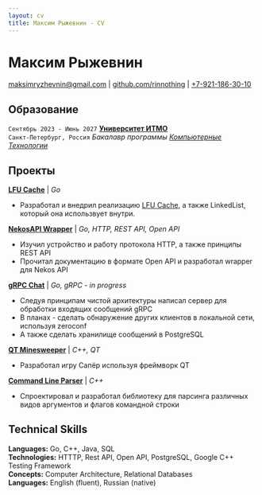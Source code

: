 ```yaml
---
layout: cv
title: Максим Рыжевнин - CV
---
```

# Максим Рыжевнин

<div id="webaddress">
<a href="mailto:maksimryzhevnin@gmail.com">maksimryzhevnin@gmail.com</a>
| <a href="http://github.com/rinnothing">github.com/rinnothing</a> | <a href="tel:+79211863010">+7-921-186-30-10</a>
</div>

## Образование

`Сентябрь 2023 - Июнь 2027`
__[Университет ИТМО](https://itmo.ru/)__  
`Санкт-Петербург, Россия`
_Бакалавр программы [Компьютерные Технологии](https://abit.itmo.ru/program/bachelor/programming)_

## Проекты

__[LFU Cache](https://sourceforge.net/p/lfu-cache/code/ci/main/tree/)__
| _Go_
* Разработал и внедрил реализацию [LFU Cache](https://en.wikipedia.org/wiki/Least_frequently_used), а также LinkedList, который она использвует внутри.

__[NekosAPI Wrapper](https://github.com/rinnothing/go-necos)__
| _Go, HTTP, REST API, Open API_
* Изучил устройство и работу протокола HTTP, а также принципы REST API
* Прочитал документацию в формате Open API и разработал wrapper для Nekos API

__[gRPC Chat](https://github.com/rinnothing/grpc-chat)__
| _Go, gRPC - in progress_
* Следуя принципам чистой архитектуры написал сервер для обработки входящих сообщений gRPC
* В планах - сделать обнаружение других клиентов в локальной сети, используя zeroconf
* А также сделать хранилище сообщений в PostgreSQL

__[QT Minesweeper](https://sourceforge.net/p/qt-minesweeper/code/ci/main/tree/)__
| _C++, QT_  
* Разработал игру Сапёр используя фреймворк QT

__[Command Line Parser](https://sourceforge.net/p/labwork4-rinnothing/code/ci/deadline_1/tree/)__
| _C++_ 
* Спроектировал и разработал библиотеку для парсинга различных видов аргументов и флагов командной строки 

## Technical Skills

__Languages:__ Go, C++, Java, SQL  
__Technologies:__ HTTTP, Rest API, Open API, PostgreSQL, Google C++ Testing Framework  
__Concepts:__ Computer Architecture, Relational Databases  
__Languages:__ English (fluent), Russian (native)  
